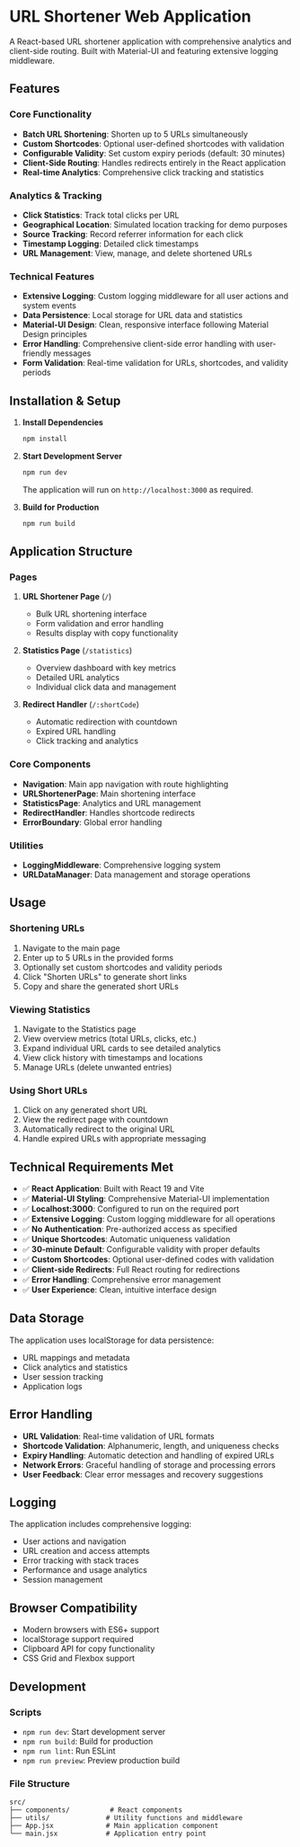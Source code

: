 # URL Shortener Web Application

A React-based URL shortener application with comprehensive analytics and client-side routing. Built with Material-UI and featuring extensive logging middleware.

## Features

### Core Functionality
- **Batch URL Shortening**: Shorten up to 5 URLs simultaneously
- **Custom Shortcodes**: Optional user-defined shortcodes with validation
- **Configurable Validity**: Set custom expiry periods (default: 30 minutes)
- **Client-Side Routing**: Handles redirects entirely in the React application
- **Real-time Analytics**: Comprehensive click tracking and statistics

### Analytics & Tracking
- **Click Statistics**: Track total clicks per URL
- **Geographical Location**: Simulated location tracking for demo purposes
- **Source Tracking**: Record referrer information for each click
- **Timestamp Logging**: Detailed click timestamps
- **URL Management**: View, manage, and delete shortened URLs

### Technical Features
- **Extensive Logging**: Custom logging middleware for all user actions and system events
- **Data Persistence**: Local storage for URL data and statistics
- **Material-UI Design**: Clean, responsive interface following Material Design principles
- **Error Handling**: Comprehensive client-side error handling with user-friendly messages
- **Form Validation**: Real-time validation for URLs, shortcodes, and validity periods

## Installation & Setup

1. **Install Dependencies**
   ```bash
   npm install
   ```

2. **Start Development Server**
   ```bash
   npm run dev
   ```
   The application will run on `http://localhost:3000` as required.

3. **Build for Production**
   ```bash
   npm run build
   ```

## Application Structure

### Pages
1. **URL Shortener Page** (`/`)
   - Bulk URL shortening interface
   - Form validation and error handling
   - Results display with copy functionality

2. **Statistics Page** (`/statistics`)
   - Overview dashboard with key metrics
   - Detailed URL analytics
   - Individual click data and management

3. **Redirect Handler** (`/:shortCode`)
   - Automatic redirection with countdown
   - Expired URL handling
   - Click tracking and analytics

### Core Components

- **Navigation**: Main app navigation with route highlighting
- **URLShortenerPage**: Main shortening interface
- **StatisticsPage**: Analytics and URL management
- **RedirectHandler**: Handles shortcode redirects
- **ErrorBoundary**: Global error handling

### Utilities

- **LoggingMiddleware**: Comprehensive logging system
- **URLDataManager**: Data management and storage operations

## Usage

### Shortening URLs

1. Navigate to the main page
2. Enter up to 5 URLs in the provided forms
3. Optionally set custom shortcodes and validity periods
4. Click "Shorten URLs" to generate short links
5. Copy and share the generated short URLs

### Viewing Statistics

1. Navigate to the Statistics page
2. View overview metrics (total URLs, clicks, etc.)
3. Expand individual URL cards to see detailed analytics
4. View click history with timestamps and locations
5. Manage URLs (delete unwanted entries)

### Using Short URLs

1. Click on any generated short URL
2. View the redirect page with countdown
3. Automatically redirect to the original URL
4. Handle expired URLs with appropriate messaging

## Technical Requirements Met

- ✅ **React Application**: Built with React 19 and Vite
- ✅ **Material-UI Styling**: Comprehensive Material-UI implementation
- ✅ **Localhost:3000**: Configured to run on the required port
- ✅ **Extensive Logging**: Custom logging middleware for all operations
- ✅ **No Authentication**: Pre-authorized access as specified
- ✅ **Unique Shortcodes**: Automatic uniqueness validation
- ✅ **30-minute Default**: Configurable validity with proper defaults
- ✅ **Custom Shortcodes**: Optional user-defined codes with validation
- ✅ **Client-side Redirects**: Full React routing for redirections
- ✅ **Error Handling**: Comprehensive error management
- ✅ **User Experience**: Clean, intuitive interface design

## Data Storage

The application uses localStorage for data persistence:
- URL mappings and metadata
- Click analytics and statistics
- User session tracking
- Application logs

## Error Handling

- **URL Validation**: Real-time validation of URL formats
- **Shortcode Validation**: Alphanumeric, length, and uniqueness checks
- **Expiry Handling**: Automatic detection and handling of expired URLs
- **Network Errors**: Graceful handling of storage and processing errors
- **User Feedback**: Clear error messages and recovery suggestions

## Logging

The application includes comprehensive logging:
- User actions and navigation
- URL creation and access attempts
- Error tracking with stack traces
- Performance and usage analytics
- Session management

## Browser Compatibility

- Modern browsers with ES6+ support
- localStorage support required
- Clipboard API for copy functionality
- CSS Grid and Flexbox support

## Development

### Scripts
- `npm run dev`: Start development server
- `npm run build`: Build for production
- `npm run lint`: Run ESLint
- `npm run preview`: Preview production build

### File Structure
```
src/
├── components/          # React components
├── utils/              # Utility functions and middleware
├── App.jsx             # Main application component
└── main.jsx            # Application entry point
```
